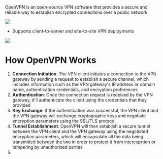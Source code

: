 OpenVPN is an open-source VPN software that provides a secure and reliable way to establish encrypted connections over a public network

![](https://github.com/JonmarCorpuz/SecondBrain/blob/main/Assets/rebdjfdsjbvdihfgblsdjfdsnkf.png)

* Supports client-to-server and site-to-site VPN deployments

![](https://github.com/JonmarCorpuz/SecondBrain/blob/main/Assets/Whitespace.png)

# How OpenVPN Works

1. **Connection Initiation**: The VPN client initiates a connection to the VPN gateway by sending a request to establish a secure channel, which includes information such as the VPN gateway's IP address or domain name, authentication credentials, and encryption preferences
2. **Authentication**: Once the connection request is received by the VPN gateway, it'll authenticate the client using the credentials that they provided
3. **Key Exchange**: If the authentication was successful, the VPN client and the VPN gateway will exchange cryptographic keys and negotiate encryption parameters using the SSL/TLS protocol
4. **Tunnel Establishment**: OpenVPN will then establish a secure tunnel between the VPN client and the VPN gateway using the negotiated encryption parameters, which will encapsulate all the data being transmitted between the two in order to protect it from interceprtion or tampering by unauthorized parties
5. 
